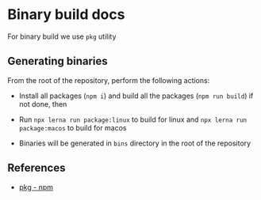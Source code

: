 # Binary build docs

For binary build we use `pkg` utility

## Generating binaries

From the root of the repository, perform the following actions:

- Install all packages (`npm i`) and build all the packages (`npm run build`) if not done, then

- Run `npx lerna run package:linux` to build for linux and `npx lerna run package:macos` to build for macos

- Binaries will be generated in `bins` directory in the root of the repository

## References

- [pkg - npm](https://www.npmjs.com/package/pkg)